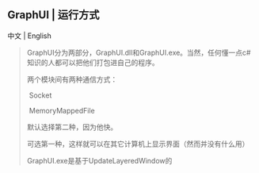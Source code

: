 ## GraphUI | 运行方式

中文 | English

> GraphUI分为两部分，GraphUI.dll和GraphUI.exe。当然，任何懂一点c#知识的人都可以把他们打包进自己的程序。
>
> 两个模块间有两种通信方式：
>
> ​			Socket
>
> ​			MemoryMappedFile
>
> 默认选择第二种，因为他快。
>
> 可选第一种，这样就可以在其它计算机上显示界面（然而并没有什么用）
>
> GraphUI.exe是基于UpdateLayeredWindow的